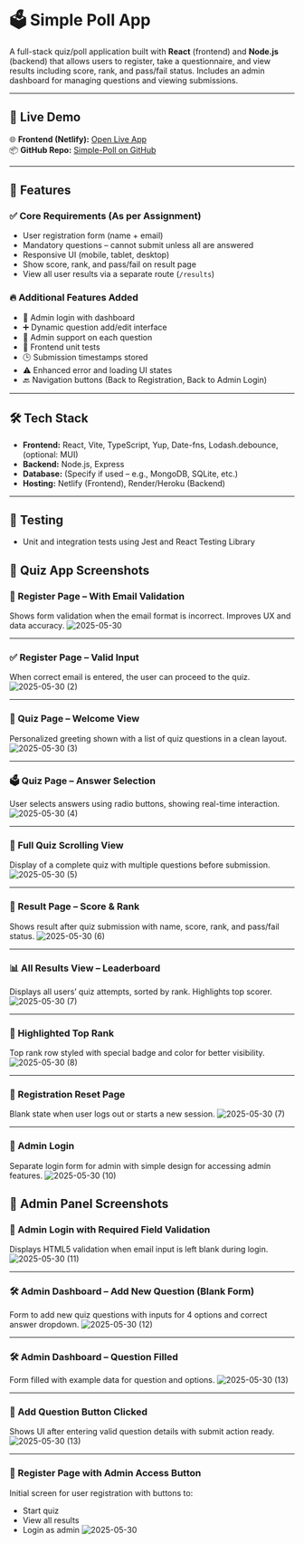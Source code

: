 # 🗳️ Simple Poll App

A full-stack quiz/poll application built with **React** (frontend) and **Node.js** (backend) that allows users to register, take a questionnaire, and view results including score, rank, and pass/fail status. Includes an admin dashboard for managing questions and viewing submissions.

---

## 🚀 Live Demo

🌐 **Frontend (Netlify):** [Open Live App](https://68305b50f10c4956f09b0b7b--roaring-cuchufli-682b90.netlify.app/)  
📦 **GitHub Repo:** [Simple-Poll on GitHub](https://github.com/pranit9604/Simple-Poll)

---

## 📌 Features

### ✅ Core Requirements (As per Assignment)
- User registration form (name + email)
- Mandatory questions – cannot submit unless all are answered
- Responsive UI (mobile, tablet, desktop)
- Show score, rank, and pass/fail on result page
- View all user results via a separate route (`/results`)

### 🔥 Additional Features Added
- 🔐 Admin login with dashboard
- ➕ Dynamic question add/edit interface
- 📝 Admin support on each question
- 🧪 Frontend unit  tests
- 🕒 Submission timestamps stored
- ⚠️ Enhanced error and loading UI states
- 🔙 Navigation buttons (Back to Registration, Back to Admin Login)

---

## 🛠️ Tech Stack

- **Frontend:** React, Vite, TypeScript, Yup, Date-fns, Lodash.debounce, (optional: MUI)
- **Backend:** Node.js, Express
- **Database:** (Specify if used – e.g., MongoDB, SQLite, etc.)
- **Hosting:** Netlify (Frontend), Render/Heroku (Backend)

---

## 🧪 Testing

- Unit and integration tests using Jest and React Testing Library

## 📸 Quiz App Screenshots

### 📝 Register Page – With Email Validation
Shows form validation when the email format is incorrect. Improves UX and data accuracy.
![2025-05-30](https://github.com/user-attachments/assets/371b7bdb-bcbb-4953-b69a-fa68f400d354)


---

### ✅ Register Page – Valid Input
When correct email is entered, the user can proceed to the quiz.
![2025-05-30 (2)](https://github.com/user-attachments/assets/4fd41f69-1bb0-46ea-9027-059c314b5525)


---

### 🧠 Quiz Page – Welcome View
Personalized greeting shown with a list of quiz questions in a clean layout.
![2025-05-30 (3)](https://github.com/user-attachments/assets/627663bd-79c9-4763-8a76-a0426bb4f5e2)


---

### 🗳️ Quiz Page – Answer Selection
User selects answers using radio buttons, showing real-time interaction.
![2025-05-30 (4)](https://github.com/user-attachments/assets/f0618a7d-6611-417d-b6ea-6394730c764e)


---

### 📜 Full Quiz Scrolling View
Display of a complete quiz with multiple questions before submission.
![2025-05-30 (5)](https://github.com/user-attachments/assets/38b4440c-a378-4476-b73e-b3bce92ec871)


---

### 🏁 Result Page – Score & Rank
Shows result after quiz submission with name, score, rank, and pass/fail status.
![2025-05-30 (6)](https://github.com/user-attachments/assets/19004f72-0871-467b-b409-d1c0322c5841)


---

### 📊 All Results View – Leaderboard
Displays all users’ quiz attempts, sorted by rank. Highlights top scorer.
![2025-05-30 (7)](https://github.com/user-attachments/assets/5fb251fa-8d18-4447-9a4a-8d6cf318ddc0)


---

### 🥇 Highlighted Top Rank
Top rank row styled with special badge and color for better visibility.
![2025-05-30 (8)](https://github.com/user-attachments/assets/4552b88b-bf60-437d-b7a7-ea1db6f856f9)


---

### 🔁 Registration Reset Page
Blank state when user logs out or starts a new session.
![2025-05-30 (7)](https://github.com/user-attachments/assets/87429f57-1479-4380-b47f-2e9db2f77362)


---

### 🔐 Admin Login
Separate login form for admin with simple design for accessing admin features.
![2025-05-30 (10)](https://github.com/user-attachments/assets/b18cf158-d785-4fe0-98c3-9e6eb5808a93)


## 🔐 Admin Panel Screenshots

### 🔑 Admin Login with Required Field Validation  
Displays HTML5 validation when email input is left blank during login.
![2025-05-30 (11)](https://github.com/user-attachments/assets/edef2009-d5ce-4284-886a-ab05b8104b99)


---

### 🛠️ Admin Dashboard – Add New Question (Blank Form)  
Form to add new quiz questions with inputs for 4 options and correct answer dropdown.
![2025-05-30 (12)](https://github.com/user-attachments/assets/9d9ccafa-afa2-4e35-8678-5a173bcdfcb7)


---

### 🛠️ Admin Dashboard – Question Filled  
Form filled with example data for question and options.
![2025-05-30 (13)](https://github.com/user-attachments/assets/30aa01f0-53c7-4c52-ac3e-ec5ca58a4480)


---

### 📝 Add Question Button Clicked  
Shows UI after entering valid question details with submit action ready.
![2025-05-30 (13)](https://github.com/user-attachments/assets/66351c1d-ff9b-4a84-850a-4912f8c88e66)


---

### 🔁 Register Page with Admin Access Button  
Initial screen for user registration with buttons to:
- Start quiz
- View all results
- Login as admin
![2025-05-30](https://github.com/user-attachments/assets/f1edf266-6126-4df5-b62b-6c4174965d37)

  

